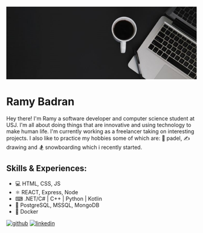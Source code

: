 ![Design and Development](https://github.com/Lebowzz/Lebowzz/blob/main/banner.png)

# Ramy Badran
Hey there! I'm Ramy a software developer and computer science student at USJ. I'm all about doing things that are innovative and using technology to make human life. I'm currently working as a freelancer taking on interesting projects. I also like to practice my hobbies some of which are: 🎾 padel, ✍️ drawing and 🏂 snowboarding which i recently started.

## Skills & Experiences: 
* 💻 HTML, CSS, JS
* ⚛ REACT, Express, Node
* ⌨ .NET/C# | C++ | Python | Kotlin
* 💽 PostgreSQL, MSSQL, MongoDB
* 🐋 Docker


[<img src='https://cdn.jsdelivr.net/npm/simple-icons@3.0.1/icons/github.svg' alt='github' height='40'>](https://github.com/Lebowzz)  [<img src='https://cdn.jsdelivr.net/npm/simple-icons@3.0.1/icons/linkedin.svg' alt='linkedin' height='40'>](https://www.linkedin.com/in/ramy-badran/)  








<!--
**Lebowzz/Lebowzz** is a ✨ _special_ ✨ repository because its `README.md` (this file) appears on your GitHub profile.

Here are some ideas to get you started:

- 🔭 I’m currently working on ...
- 🌱 I’m currently learning ...
- 👯 I’m looking to collaborate on ...
- 🤔 I’m looking for help with ...
- 💬 Ask me about ...
- 📫 How to reach me: ...
- 😄 Pronouns: ...
- ⚡ Fun fact: ...
-->
